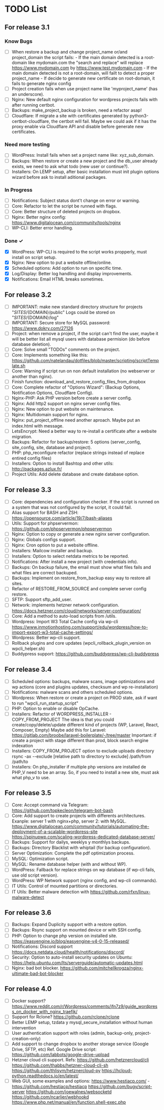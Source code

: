 # TODO List

## For release 3.1

### Know Bugs

- [ ] When restore a backup and change project_name or/and project_domain the script fails:
        - If the main domain detected is a root-domain like mydomain.com the "search and replace" 
                will replace https://www.mydomain.com by https://www.test.mydomain.com
        - If the main domain detected is not a root-domain, will failt to detect a proper project_name
        - If decide to generate new certificate on root-domain, it fails to generate nginx config
- [ ] Project creation fails when use project name like 'myproject_name' (has an underscore).
- [ ] Nginx: New default nginx configuration for wordpress projects fails with after running certbot.
- [ ] Backups: make_project_backup is broken, need a refactor asap!
- [ ] Cloudflare: If migrate a site with certificates generated by python3-certbot-cloudflare, the certbot will fail.
      Maybe we could ask if it has the proxy enable via Cloudflare API and disable before generate new certificates.

### Need more testing

- [ ] WordPress: Install fails when set a project name like: xyz_sub_domain.
- [ ] Backups: When restore or create a new project and the db_user already exists, we need to ask what todo (new user or continue?).
- [ ] Installers: On LEMP setup, after basic installation must init plugin options wizard before ask to install aditional packages.

### In Progress

- [ ] Notifications: Subject status dont't change on error or warning.
- [ ] Core: Refactor to let the script be runned with flags.
- [ ] Core: Better structure of deleted projects on dropbox.
- [ ] Nginx: Better nginx config: https://www.digitalocean.com/community/tools/nginx
- [ ] WP-CLI: Better error handling.

### Done ✓

- [x] WordPress: WP-CLI is required to the script works propperly, must install on script setup.
- [x] Nginx: New option to put a website offline/online.
- [x] Scheduled options: Add option to run on specific time.
- [x] Log/Display: Better log handling and display improvements.
- [x] Notifications: Email HTML breaks sometimes.

## For release 3.2

- [ ] IMPORTANT: make new standard directory structure for projects "${SITES}/${DOMAIN}/public"
      Logs could be stored on "${SITES}/${DOMAIN}/log"
- [ ] IMPORTANT: Secure store for MySQL password: https://www.dokry.com/27126
- [ ] Project: when remove a project, if the script can't find the user, maybe it will be better list all mysql users with database permision (do before database deletion).
- [ ] Core: Solve small "TODOs" comments on the project.
- [ ] Core: Implements something like this: 
        https://github.com/natelandau/dotfiles/blob/master/scripting/scriptTemplate.sh
- [ ] Core: Warning if script run on non default installation (no webserver or another than nginx).
- [ ] Finish function: download_and_restore_config_files_from_dropbox
- [ ] Core: Complete refactor of "Options Wizard": (Backup Options, Notification Options, Cloudflare Config).
- [ ] Nginx-PHP: Ask PHP version before create a server config.
- [ ] Nginx: Add http2 support on nginx server config files.
- [ ] Nginx: New option to put website on maintenance.
- [ ] Nginx: Multidomain support for nginx.
- [ ] Nginx: put_project_offline need another aproach. Maybe put an index.html with message.
- [ ] LetsEncrypt: Need a better way to re-install a certificate after a website migration.
- [ ] Backups: Refactor for backup/restore: 5 options (server_config, site_config, site, database and project).
- [ ] PHP: php_reconfigure refactor (replace strings instead of replace entired config files)
- [ ] Installers: Option to install Bashtop and other utils: http://packages.azlux.fr/
- [ ] Project Utils: Add delete database and create database option.

## For release 3.3

- [ ] Core: dependencies and configuration checker.
      If the script is runned on a system that was not configured by the script, it could fail.
- [ ] Alias support for BASH and ZSH: https://opensource.com/article/19/7/bash-aliases
- [ ] Utils: Support for phpservermon: https://github.com/phpservermon/phpservermon
- [ ] Nginx: Option to copy or generate a new nginx server configuration.
- [ ] Nginx: Globals configs support.
- [ ] Nginx: Cron option to put a website offline.
- [ ] Installers: Mailcow installer and backup.
- [ ] Installers: Option to select netdata metrics to be reported.
- [ ] Notifications: After install a new project (with credentials info).
- [ ] Backups: On backup failure, the email must show what files fails and what files are correct backuped.
- [ ] Backups: Implement on restore_from_backup easy way to restore all sites.
- [ ] Refactor of RESTORE_FROM_SOURCE and complete server config restore.
- [ ] SFTP: Support sftp_add_user.
- [ ] Network: implements hetzner network configuration.
      https://docs.hetzner.com/cloud/networks/server-configuration/
- [ ] Core: Add a method to auto-load scripts from /utils.
- [ ] Wordpress: Import W3 Total Cache config via wp-cli
      https://www.inmotionhosting.com/support/edu/wordpress/how-to-import-export-w3-total-cache-settings/
- [ ] Wordpress: Better wp-cli support.
- [ ] Rollback plugins and core updates (wpcli_rollback_plugin_version on wpcli_helper.sh)
- [ ] Buddypress support: https://github.com/buddypress/wp-cli-buddypress

## For release 3.4

- [ ] Scheduled options: backups, malware scans, image optimizations and wp actions (core and plugins updates, checksum and wp re-installation)
- [ ] Notifications: malware scans and others scheduled options.
- [ ] Wordpress: When restore or create a project on PROD state, ask if want to run "wpcli_run_startup_script"
- [ ] PHP: Option to enable or disable OpCache.
- [ ] Installers: Refactor of WORDPRESS_INSTALLER - COPY_FROM_PROJECT
        The idea is that you could create/copy/delete/update different kind of projects (WP, Laravel, React, Composer, Empty)
        Maybe add this for Laravel: https://gitlab.com/broobe/laravel-boilerplate/-/tree/master
        Important: if create a project with stage different than prod, block search engine indexation
- [ ] Installers: COPY_FROM_PROJECT option to exclude uploads directory
        rsync -ax --exclude [relative path to directory to exclude] /path/from /path/to
- [ ] Installers: On php_installer if multiple php versions are installed de PHP_V need to be an array.
        So, if you need to install a new site, must ask what php_v to use.

## For release 3.5

- [ ] Core: Accept command via Telegram: https://github.com/topkecleon/telegram-bot-bash
- [ ] Core: Add support to create projects with differents architectures. Exanple: server 1 with nginx+php, server 2: with MySQL.
      https://www.digitalocean.com/community/tutorials/automating-the-deployment-of-a-scalable-wordpress-site
      https://spinupwp.com/scaling-wordpress-dedicated-database-server/
- [ ] Backups: Support for dailys, weeklys y monthlys backups.
- [ ] Backups: Directory Blacklist with whiptail (for backup configuration).
- [ ] Server Optimization: Complete the pdf optimization process.
- [ ] MySQL: Optimization script.
- [ ] MySQL: Rename database helper (with and without WP).
- [ ] WordPress: Fallback for replace strings on wp database (if wp-cli fails, use old script version).
- [ ] WordPress: WP Network support (nginx config, and wp-cli commands).
- [ ] IT Utils: Control of mounted partitions or directories.
- [ ] IT Utils: Better malware detection with https://github.com/rfxn/linux-malware-detect

## For release 3.6

- [ ] Backups: Expand Duplicity support with a restore option.
- [ ] Backups: Rsync support on mounted device or with SSH config.
- [ ] PHP: Option to change php version on installed site.
        https://easyengine.io/blog/easyengine-v4-0-15-released/
- [ ] Notifications: Discord support
        https://docs.netdata.cloud/health/notifications/discord/
- [ ] Security: Option to auto-install security updates on Ubuntu: 
        https://help.ubuntu.com/lts/serverguide/automatic-updates.html
- [ ] Nginx: bad bot blocker.
        https://github.com/mitchellkrogza/nginx-ultimate-bad-bot-blocker

## For release 4.0

- [ ] Docker support?
        https://www.reddit.com/r/Wordpress/comments/jfn7z9/guide_wordpress_on_docker_with_nginx_traefik/
- [ ] Support for Rclone? https://github.com/rclone/rclone
- [ ] Better LEMP setup, tzdata y mysql_secure_installation without human intervention
- [ ] User authentication support with roles (admin, backup-only, project-creation-only)
- [ ] Add support to change dropbox to another storage service (Google Drive, SFTP, etc)
        Ref. Google Drive script: https://github.com/labbots/google-drive-upload
- [ ] Hetzner cloud cli support. Refs:
        https://github.com/hetznercloud/cli
        https://github.com/thabbs/hetzner-cloud-cli-sh
        https://github.com/thlisym/hetznercloud-py
        https://hcloud-python.readthedocs.io/en/latest/
- [ ] Web GUI, some examples and options:
        https://www.hestiacp.com/ - https://github.com/hestiacp/hestiacp
        https://github.com/bugy/script-server
        https://github.com/joewalnes/websocketd
        https://github.com/ncarlier/webhookd
        https://www.php.net/manual/en/function.shell-exec.php
